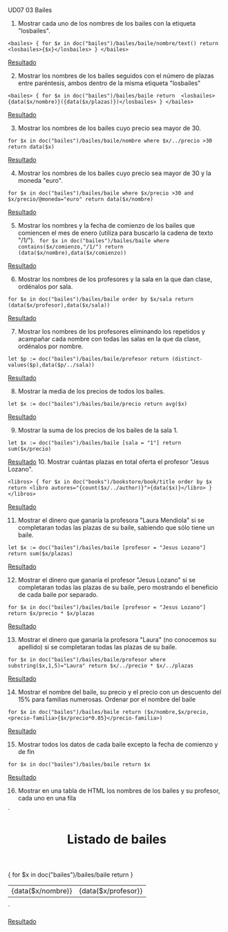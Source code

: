
UD07 03 Bailes

1. Mostrar cada uno de los nombres de los bailes con la etiqueta "losbailes".
   
`<bailes>
{
for $x in doc("bailes")/bailes/baile/nombre/text()
return <losbailes>{$x}</losbailes>
}
</bailes>`

[Resultado](target/01.xml)

2. Mostrar los nombres de los bailes seguidos con el número de plazas entre paréntesis, ambos 
dentro de la misma etiqueta "losbailes"
   
`<bailes>
{
for $x in doc("bailes")/bailes/baile
return 
<losbailes>{data($x/nombre)}({data($x/plazas)})</losbailes>
}
</bailes> `

[Resultado](target/02.xml)

3. Mostrar los nombres de los bailes cuyo precio sea mayor de 30.

`for $x in doc("bailes")/bailes/baile/nombre
where $x/../precio >30
return data($x)`


[Resultado](target/03.txt)

4. Mostrar los nombres de los bailes cuyo precio sea mayor de 30 y la moneda "euro".

`for $x in doc("bailes")/bailes/baile
where $x/precio >30 and $x/precio/@moneda="euro"
return data($x/nombre)
`


[Resultado](target/04.txt)


5. Mostrar los nombres y la fecha de comienzo de los bailes que comiencen el mes de enero (utiliza 
para buscarlo la cadena de texto "/1/").
`
for $x in doc("bailes")/bailes/baile
where contains($x/comienzo,"/1/")
 return (data($x/nombre),data($x/comienzo))`


[Resultado](target/05.txt)


6. Mostrar los nombres de los profesores y la sala en la que dan clase, ordénalos por sala.

`for $x in doc("bailes")/bailes/baile
order by $x/sala
 return (data($x/profesor),data($x/sala))`


[Resultado](target/06.txt)


7. Mostrar los nombres de los profesores eliminando los repetidos y acampañar cada nombre con 
todas las salas en la que da clase, ordénalos por nombre.


`let $p := doc("bailes")/bailes/baile/profesor
return (distinct-values($p),data($p/../sala))
`


[Resultado](target/07.txt)

8. Mostrar la media de los precios de todos los bailes.


`let $x := doc("bailes")/bailes/baile/precio
return avg($x)`

[Resultado](target/08.txt)

9. Mostrar la suma de los precios de los bailes de la sala 1.
    
`let $x := doc("bailes")/bailes/baile
[sala = "1"]
return sum($x/precio)
`


[Resultado](target/09.txt)
10. Mostrar cuántas plazas en total oferta el profesor "Jesus Lozano".

`<libros>
{
for $x in doc("books")/bookstore/book/title order by $x
return <libro autores="{count($x/../author)}">{data($x)}</libro>
}
</libros>`


[Resultado](target/10.txt)

11. Mostrar el dinero que ganaría la profesora "Laura Mendiola" si se completaran todas las plazas de 
su baile, sabiendo que sólo tiene un baile.

`let $x := doc("bailes")/bailes/baile
[profesor = "Jesus Lozano"]
return sum($x/plazas)`


[Resultado](target/11.txt)

12. Mostrar el dinero que ganaría el profesor "Jesus Lozano" si se completaran todas las plazas de su 
baile, pero mostrando el beneficio de cada baile por separado.

`for $x in doc("bailes")/bailes/baile
[profesor = "Jesus Lozano"]
return $x/precio * $x/plazas`


[Resultado](target/12.txt)

13. Mostrar el dinero que ganaría la profesora "Laura" (no conocemos su apellido) si se completaran 
todas las plazas de su baile.

`for $x in doc("bailes")/bailes/baile/profesor
where substring($x,1,5)="Laura"
return $x/../precio * $x/../plazas`


[Resultado](target/13.txt)

14. Mostrar el nombre del baile, su precio y el precio con un descuento del 15% para familias 
numerosas. Ordenar por el nombre del baile

`for $x in doc("bailes")/bailes/baile
return ($x/nombre,$x/precio,<precio-familia>{$x/precio*0.85}</precio-familia>)`


[Resultado](target/14.xml)

15. Mostrar todos los datos de cada baile excepto la fecha de comienzo y de fin
    
`for $x in doc("bailes")/bailes/baile
return $x`


[Resultado](target/15.xml)

16. Mostrar en una tabla de HTML los nombres de los bailes y su profesor, cada uno en una fila

`<html>
<head>
<title>UD7 Listado de bailes Ismael Ferreras</title>
</head>
<body>
<header><h1>Listado de bailes</h1></header>
<table>
{
for $x in doc("bailes")/bailes/baile
return
<tr>
  <td>{data($x/nombre)}</td>
  <td>{data($x/profesor)}</td>
</tr>
}
</table>
</body>
</html>`


[Resultado](target/16.html)